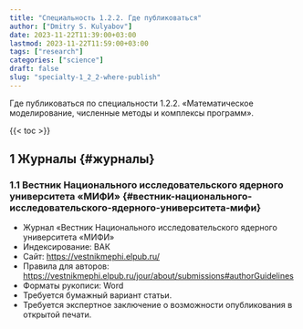 ```yaml
---
title: "Специальность 1.2.2. Где публиковаться"
author: ["Dmitry S. Kulyabov"]
date: 2023-11-22T11:39:00+03:00
lastmod: 2023-11-22T11:59:00+03:00
tags: ["research"]
categories: ["science"]
draft: false
slug: "specialty-1_2_2-where-publish"
---
```


Где публиковаться по специальности 1.2.2. «Математическое моделирование, численные методы и комплексы программ».

<!--more-->

{{< toc >}}


## <span class="section-num">1</span> Журналы {#журналы}


### <span class="section-num">1.1</span> Вестник Национального исследовательского ядерного университета «МИФИ» {#вестник-национального-исследовательского-ядерного-университета-мифи}

-   Журнал «Вестник Национального исследовательского ядерного университета «МИФИ»
-   Индексирование: ВАК
-   Сайт: <https://vestnikmephi.elpub.ru/>
-   Правила для авторов: <https://vestnikmephi.elpub.ru/jour/about/submissions#authorGuidelines>
-   Форматы рукописи: Word
-   Требуется бумажный вариант статьи.
-   Требуется экспертное заключение о возможности опубликования в открытой печати.
